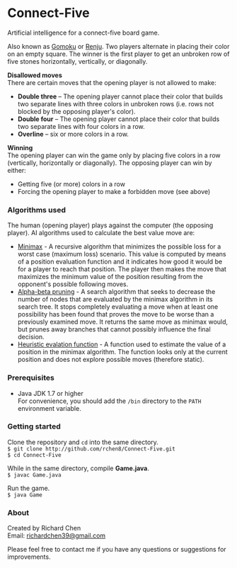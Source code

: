 # Connect-Five
Artificial intelligence for a connect-five board game.

Also known as [Gomoku](http://en.wikipedia.org/wiki/Gomoku) or [Renju](http://en.wikipedia.org/wiki/Renju). Two players alternate in placing their color on an empty square. The winner is the first player to get an unbroken row of five stones horizontally, vertically, or diagonally.

**Disallowed moves**  
There are certain moves that the opening player is not allowed to make:
* **Double three** – The opening player cannot place their color that builds two separate lines with three colors in unbroken rows (i.e. rows not blocked by the opposing player's color).
* **Double four** – The opening player cannot place their color that builds two separate lines with four colors in a row.
* **Overline** – six or more colors in a row.

**Winning**  
The opening player can win the game only by placing five colors in a row (vertically, horizontally or diagonally).
The opposing player can win by either:
* Getting five (or more) colors in a row
* Forcing the opening player to make a forbidden move (see above)

### Algorithms used
The human (opening player) plays against the computer (the opposing player). AI algorithms used to calculate the best value move are:
* [Minimax](http://en.wikipedia.org/wiki/Minimax#Minimax_algorithm_with_alternate_moves) - A recursive algorithm that  minimizes the possible loss for a worst case (maximum loss) scenario. This value is computed by means of a position evaluation function and it indicates how good it would be for a player to reach that position. The player then makes the move that maximizes the minimum value of the position resulting from the opponent's possible following moves.
* [Alpha-beta pruning](http://en.wikipedia.org/wiki/Alpha%E2%80%93beta_pruning) - A search algorithm that seeks to decrease the number of nodes that are evaluated by the minimax algorithm in its search tree. It stops completely evaluating a move when at least one possibility has been found that proves the move to be worse than a previously examined move. It returns the same move as minimax would, but prunes away branches that cannot possibly influence the final decision.
* [Heuristic evalation function](http://en.wikipedia.org/wiki/Evaluation_function) - A function used to estimate the value of a position in the minimax algorithm. The function looks only at the current position and does not explore possible moves (therefore static).

### Prerequisites
* Java JDK 1.7 or higher  
For convenience, you should add the `/bin` directory to the `PATH` environment variable.

### Getting started
Clone the repository and `cd` into the same directory.  
`$ git clone http://github.com/rchen8/Connect-Five.git`  
`$ cd Connect-Five`

While in the same directory, compile **Game.java**.  
`$ javac Game.java`

Run the game.  
`$ java Game`

### About
Created by Richard Chen  
Email: richardchen39@gmail.com

Please feel free to contact me if you have any questions or suggestions for improvements.
